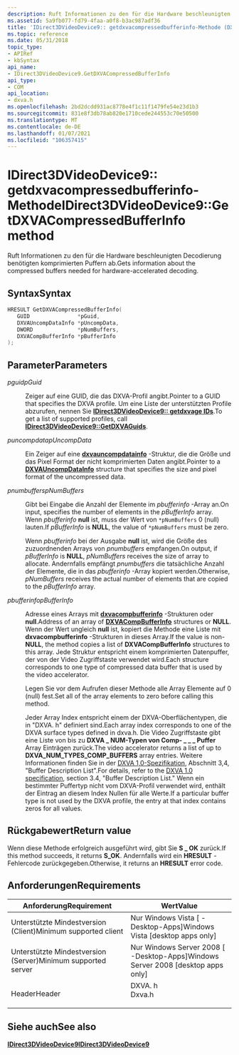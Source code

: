 ```yaml
---
description: Ruft Informationen zu den für die Hardware beschleunigten Decodierung benötigten komprimierten Puffern ab.
ms.assetid: 5a9fb077-fd79-4faa-a0f8-b3ac987adf36
title: 'IDirect3DVideoDevice9:: getdxvacompressedbufferinfo-Methode (DXVA. h)'
ms.topic: reference
ms.date: 05/31/2018
topic_type:
- APIRef
- kbSyntax
api_name:
- IDirect3DVideoDevice9.GetDXVACompressedBufferInfo
api_type:
- COM
api_location:
- dxva.h
ms.openlocfilehash: 2bd2dcdd931ac8778e4f1c11f1479fe54e23d1b3
ms.sourcegitcommit: 831e8f3db78ab820e1710cede244553c70e50500
ms.translationtype: MT
ms.contentlocale: de-DE
ms.lasthandoff: 01/07/2021
ms.locfileid: "106357415"
---
```

# <a name="idirect3dvideodevice9getdxvacompressedbufferinfo-method"></a><span data-ttu-id="26fdb-103">IDirect3DVideoDevice9:: getdxvacompressedbufferinfo-Methode</span><span class="sxs-lookup"><span data-stu-id="26fdb-103">IDirect3DVideoDevice9::GetDXVACompressedBufferInfo method</span></span>

<span data-ttu-id="26fdb-104">Ruft Informationen zu den für die Hardware beschleunigten Decodierung benötigten komprimierten Puffern ab.</span><span class="sxs-lookup"><span data-stu-id="26fdb-104">Gets information about the compressed buffers needed for hardware-accelerated decoding.</span></span>

## <a name="syntax"></a><span data-ttu-id="26fdb-105">Syntax</span><span class="sxs-lookup"><span data-stu-id="26fdb-105">Syntax</span></span>


```C++
HRESULT GetDXVACompressedBufferInfo(
   GUID               *pGuid,
   DXVAUncompDataInfo *pUncompData,
   DWORD              *pNumBuffers,
   DXVACompBufferInfo *pBufferInfo
);
```



## <a name="parameters"></a><span data-ttu-id="26fdb-106">Parameter</span><span class="sxs-lookup"><span data-stu-id="26fdb-106">Parameters</span></span>

<dl> <dt>

<span data-ttu-id="26fdb-107">*pguid*</span><span class="sxs-lookup"><span data-stu-id="26fdb-107">*pGuid*</span></span> 
</dt> <dd>

<span data-ttu-id="26fdb-108">Zeiger auf eine GUID, die das DXVA-Profil angibt.</span><span class="sxs-lookup"><span data-stu-id="26fdb-108">Pointer to a GUID that specifies the DXVA profile.</span></span> <span data-ttu-id="26fdb-109">Um eine Liste der unterstützten Profile abzurufen, nennen Sie [**IDirect3DVideoDevice9:: getdxvage IDs**](idirect3dvideodevice9-getdxvaguids.md).</span><span class="sxs-lookup"><span data-stu-id="26fdb-109">To get a list of supported profiles, call [**IDirect3DVideoDevice9::GetDXVAGuids**](idirect3dvideodevice9-getdxvaguids.md).</span></span>

</dd> <dt>

<span data-ttu-id="26fdb-110">*puncompdata*</span><span class="sxs-lookup"><span data-stu-id="26fdb-110">*pUncompData*</span></span> 
</dt> <dd>

<span data-ttu-id="26fdb-111">Ein Zeiger auf eine [**dxvauncompdatainfo**](/windows/desktop/api/dxva9typ/ns-dxva9typ-dxvauncompdatainfo) -Struktur, die die Größe und das Pixel Format der nicht komprimierten Daten angibt.</span><span class="sxs-lookup"><span data-stu-id="26fdb-111">Pointer to a [**DXVAUncompDataInfo**](/windows/desktop/api/dxva9typ/ns-dxva9typ-dxvauncompdatainfo) structure that specifies the size and pixel format of the uncompressed data.</span></span>

</dd> <dt>

<span data-ttu-id="26fdb-112">*pnumbuffers*</span><span class="sxs-lookup"><span data-stu-id="26fdb-112">*pNumBuffers*</span></span> 
</dt> <dd>

<span data-ttu-id="26fdb-113">Gibt bei Eingabe die Anzahl der Elemente im *pbufferinfo* -Array an.</span><span class="sxs-lookup"><span data-stu-id="26fdb-113">On input, specifies the number of elements in the *pBufferInfo* array.</span></span> <span data-ttu-id="26fdb-114">Wenn *pbufferinfo* **null** ist, muss der Wert von `*pNumBuffers` 0 (null) lauten.</span><span class="sxs-lookup"><span data-stu-id="26fdb-114">If *pBufferInfo* is **NULL**, the value of `*pNumBuffers` must be zero.</span></span>

<span data-ttu-id="26fdb-115">Wenn *pbufferinfo* bei der Ausgabe **null** ist, wird die Größe des zuzuordnenden Arrays von *pnumbuffers* empfangen.</span><span class="sxs-lookup"><span data-stu-id="26fdb-115">On output, if *pBufferInfo* is **NULL**, *pNumBuffers* receives the size of array to allocate.</span></span> <span data-ttu-id="26fdb-116">Andernfalls empfängt *pnumbuffers* die tatsächliche Anzahl der Elemente, die in das *pbufferinfo* -Array kopiert werden.</span><span class="sxs-lookup"><span data-stu-id="26fdb-116">Otherwise, *pNumBuffers* receives the actual number of elements that are copied to the *pBufferInfo* array.</span></span>

</dd> <dt>

<span data-ttu-id="26fdb-117">*pbufferinfo*</span><span class="sxs-lookup"><span data-stu-id="26fdb-117">*pBufferInfo*</span></span> 
</dt> <dd>

<span data-ttu-id="26fdb-118">Adresse eines Arrays mit [**dxvacompbufferinfo**](/windows/desktop/api/dxva9typ/ns-dxva9typ-dxvacompbufferinfo) -Strukturen oder **null**.</span><span class="sxs-lookup"><span data-stu-id="26fdb-118">Address of an array of [**DXVACompBufferInfo**](/windows/desktop/api/dxva9typ/ns-dxva9typ-dxvacompbufferinfo) structures or **NULL**.</span></span> <span data-ttu-id="26fdb-119">Wenn der Wert ungleich **null** ist, kopiert die Methode eine Liste mit **dxvacompbufferinfo** -Strukturen in dieses Array.</span><span class="sxs-lookup"><span data-stu-id="26fdb-119">If the value is non-**NULL**, the method copies a list of **DXVACompBufferInfo** structures to this array.</span></span> <span data-ttu-id="26fdb-120">Jede Struktur entspricht einem komprimierten Datenpuffer, der von der Video Zugriffstaste verwendet wird.</span><span class="sxs-lookup"><span data-stu-id="26fdb-120">Each structure corresponds to one type of compressed data buffer that is used by the video accelerator.</span></span>

<span data-ttu-id="26fdb-121">Legen Sie vor dem Aufrufen dieser Methode alle Array Elemente auf 0 (null) fest.</span><span class="sxs-lookup"><span data-stu-id="26fdb-121">Set all of the array elements to zero before calling this method.</span></span>

<span data-ttu-id="26fdb-122">Jeder Array Index entspricht einem der DXVA-Oberflächentypen, die in "DXVA. h" definiert sind.</span><span class="sxs-lookup"><span data-stu-id="26fdb-122">Each array index corresponds to one of the DXVA surface types defined in dxva.h.</span></span> <span data-ttu-id="26fdb-123">Die Video Zugriffstaste gibt eine Liste von bis zu **DXVA \_ NUM-Typen von Comp- \_ \_ \_ Puffer** Array Einträgen zurück.</span><span class="sxs-lookup"><span data-stu-id="26fdb-123">The video accelerator returns a list of up to **DXVA\_NUM\_TYPES\_COMP\_BUFFERS** array entries.</span></span> <span data-ttu-id="26fdb-124">Weitere Informationen finden Sie in der [DXVA 1,0-Spezifikation](/windows-hardware/drivers/display/directx-video-acceleration), Abschnitt 3,4, "Buffer Description List".</span><span class="sxs-lookup"><span data-stu-id="26fdb-124">For details, refer to the [DXVA 1.0 specification](/windows-hardware/drivers/display/directx-video-acceleration), section 3.4, "Buffer Description List."</span></span> <span data-ttu-id="26fdb-125">Wenn ein bestimmter Puffertyp nicht vom DXVA-Profil verwendet wird, enthält der Eintrag an diesem Index Nullen für alle Werte.</span><span class="sxs-lookup"><span data-stu-id="26fdb-125">If a particular buffer type is not used by the DXVA profile, the entry at that index contains zeros for all values.</span></span>

</dd> </dl>

## <a name="return-value"></a><span data-ttu-id="26fdb-126">Rückgabewert</span><span class="sxs-lookup"><span data-stu-id="26fdb-126">Return value</span></span>

<span data-ttu-id="26fdb-127">Wenn diese Methode erfolgreich ausgeführt wird, gibt Sie **S \_ OK** zurück.</span><span class="sxs-lookup"><span data-stu-id="26fdb-127">If this method succeeds, it returns **S\_OK**.</span></span> <span data-ttu-id="26fdb-128">Andernfalls wird ein **HRESULT** -Fehlercode zurückgegeben.</span><span class="sxs-lookup"><span data-stu-id="26fdb-128">Otherwise, it returns an **HRESULT** error code.</span></span>

## <a name="requirements"></a><span data-ttu-id="26fdb-129">Anforderungen</span><span class="sxs-lookup"><span data-stu-id="26fdb-129">Requirements</span></span>



| <span data-ttu-id="26fdb-130">Anforderung</span><span class="sxs-lookup"><span data-stu-id="26fdb-130">Requirement</span></span> | <span data-ttu-id="26fdb-131">Wert</span><span class="sxs-lookup"><span data-stu-id="26fdb-131">Value</span></span> |
|-------------------------------------|-----------------------------------------------------------------------------------|
| <span data-ttu-id="26fdb-132">Unterstützte Mindestversion (Client)</span><span class="sxs-lookup"><span data-stu-id="26fdb-132">Minimum supported client</span></span><br/> | <span data-ttu-id="26fdb-133">Nur Windows Vista \[ -Desktop-Apps\]</span><span class="sxs-lookup"><span data-stu-id="26fdb-133">Windows Vista \[desktop apps only\]</span></span><br/>                                    |
| <span data-ttu-id="26fdb-134">Unterstützte Mindestversion (Server)</span><span class="sxs-lookup"><span data-stu-id="26fdb-134">Minimum supported server</span></span><br/> | <span data-ttu-id="26fdb-135">Nur Windows Server 2008 \[ -Desktop-Apps\]</span><span class="sxs-lookup"><span data-stu-id="26fdb-135">Windows Server 2008 \[desktop apps only\]</span></span><br/>                              |
| <span data-ttu-id="26fdb-136">Header</span><span class="sxs-lookup"><span data-stu-id="26fdb-136">Header</span></span><br/>                   | <dl> <span data-ttu-id="26fdb-137"><dt>DXVA. h</dt></span><span class="sxs-lookup"><span data-stu-id="26fdb-137"><dt>Dxva.h</dt></span></span> </dl> |



## <a name="see-also"></a><span data-ttu-id="26fdb-138">Siehe auch</span><span class="sxs-lookup"><span data-stu-id="26fdb-138">See also</span></span>

<dl> <dt>

[<span data-ttu-id="26fdb-139">**IDirect3DVideoDevice9**</span><span class="sxs-lookup"><span data-stu-id="26fdb-139">**IDirect3DVideoDevice9**</span></span>](idirect3dvideodevice9.md)
</dt> </dl>

 

 
